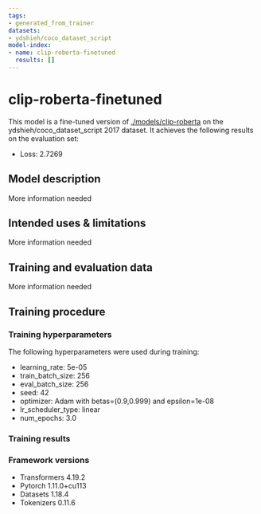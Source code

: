 ```yaml
---
tags:
- generated_from_trainer
datasets:
- ydshieh/coco_dataset_script
model-index:
- name: clip-roberta-finetuned
  results: []
---
```


<!-- This model card has been generated automatically according to the information the Trainer had access to. You
should probably proofread and complete it, then remove this comment. -->

# clip-roberta-finetuned

This model is a fine-tuned version of [./models/clip-roberta](https://huggingface.co/./models/clip-roberta) on the ydshieh/coco_dataset_script 2017 dataset.
It achieves the following results on the evaluation set:
- Loss: 2.7269

## Model description

More information needed

## Intended uses & limitations

More information needed

## Training and evaluation data

More information needed

## Training procedure

### Training hyperparameters

The following hyperparameters were used during training:
- learning_rate: 5e-05
- train_batch_size: 256
- eval_batch_size: 256
- seed: 42
- optimizer: Adam with betas=(0.9,0.999) and epsilon=1e-08
- lr_scheduler_type: linear
- num_epochs: 3.0

### Training results



### Framework versions

- Transformers 4.19.2
- Pytorch 1.11.0+cu113
- Datasets 1.18.4
- Tokenizers 0.11.6

